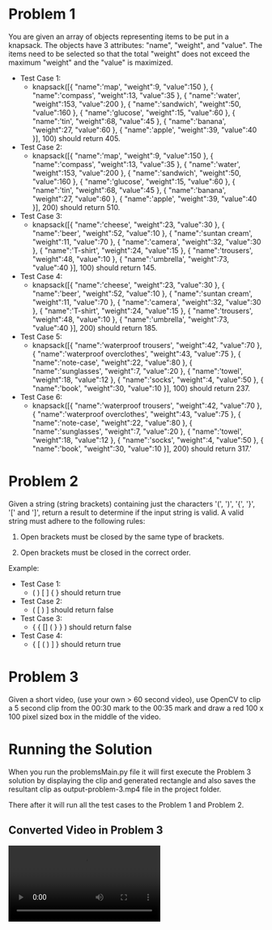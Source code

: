 # Problem 1
You are given an array of objects representing items to be put in a knapsack. The objects have 3 attributes: "name", "weight", and "value". The items need to be selected so that the total "weight" does not exceed the maximum "weight" and the "value" is maximized.

* Test Case 1: 
  * knapsack([{ "name":'map', "weight":9, "value":150 }, { "name":'compass', "weight":13, "value":35 }, { "name":'water', "weight":153, "value":200 }, { "name":'sandwich', "weight":50, "value":160 }, { "name":'glucose', "weight":15, "value":60 }, { "name":'tin', "weight":68, "value":45 }, { "name":'banana', "weight":27, "value":60 }, { "name":'apple', "weight":39, "value":40 }], 100) should return 405.
* Test Case 2: 
  * knapsack([{ "name":'map', "weight":9, "value":150 }, { "name":'compass', "weight":13, "value":35 }, { "name":'water', "weight":153, "value":200 }, { "name":'sandwich', "weight":50, "value":160 }, { "name":'glucose', "weight":15, "value":60 }, { "name":'tin', "weight":68, "value":45 }, { "name":'banana', "weight":27, "value":60 }, { "name":'apple', "weight":39, "value":40 }], 200) should return 510.
* Test Case 3: 
  * knapsack([{ "name":'cheese', "weight":23, "value":30 }, { "name":'beer', "weight":52, "value":10 }, { "name":'suntan cream', "weight":11, "value":70 }, { "name":'camera', "weight":32, "value":30 }, { "name":'T-shirt', "weight":24, "value":15 }, { "name":'trousers', "weight":48, "value":10 }, { "name":'umbrella', "weight":73, "value":40 }], 100) should return 145.
* Test Case 4: 
  * knapsack([{ "name":'cheese', "weight":23, "value":30 }, { "name":'beer', "weight":52, "value":10 }, { "name":'suntan cream', "weight":11, "value":70 }, { "name":'camera', "weight":32, "value":30 }, { "name":'T-shirt', "weight":24, "value":15 }, { "name":'trousers', "weight":48, "value":10 }, { "name":'umbrella', "weight":73, "value":40 }], 200) should return 185.
* Test Case 5: 
  * knapsack([{ "name":'waterproof trousers', "weight":42, "value":70 }, { "name":'waterproof overclothes', "weight":43, "value":75 }, { "name":'note-case', "weight":22, "value":80 }, { "name":'sunglasses', "weight":7, "value":20 }, { "name":'towel', "weight":18, "value":12 }, { "name":'socks', "weight":4, "value":50 }, { "name":'book', "weight":30, "value":10 }], 100) should return 237.
* Test Case 6: 
  * knapsack([{ "name":'waterproof trousers', "weight":42, "value":70 }, { "name":'waterproof overclothes', "weight":43, "value":75 }, { "name":'note-case', "weight":22, "value":80 }, { "name":'sunglasses', "weight":7, "value":20 }, { "name":'towel', "weight":18, "value":12 }, { "name":'socks', "weight":4, "value":50 }, { "name":'book', "weight":30, "value":10 }], 200) should return 317.'


# Problem 2
Given a string (string brackets) containing just the characters '(', ')', '{', '}', '[' and ']', return a result to determine if the input string is valid. A valid string must adhere to the following rules:

1. Open brackets must be closed by the same type of brackets.

2. Open brackets must be closed in the correct order.

Example:

* Test Case 1: 
  * ( ) [ ] { } should return true
* Test Case 2: 
  * ( [ ) ] should return false
* Test Case 3: 
  * { { [] ( } } ) should return false
* Test Case 4: 
  * { [ ( ) ] } should return true


# Problem 3
Given a short video, (use your own > 60 second video), use OpenCV to clip a 5 second clip from the 00:30 mark to the 00:35 mark and draw a red 100 x 100 pixel sized box in the middle of the video.

# Running the Solution

When you run the problemsMain.py file it will first execute the Problem 3 solution by displaying the clip and generated rectangle and also saves the resultant clip as output-problem-3.mp4 file in the project folder.

There after it will run all the test cases to the Problem 1 and Problem 2.


## Converted Video in Problem 3
![](output-problem-3.mp4)



